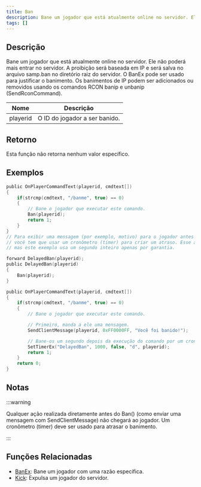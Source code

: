 ```yaml
---
title: Ban
description: Bane um jogador que está atualmente online no servidor. Ele não poderá mais entrar no servidor. A proibição será baseada em IP e será salva no arquivo samp.ban no diretório raiz do servidor. O BanEx pode ser usado para justificar o banimento. Os banimentos de IP podem ser adicionados ou removidos usando os comandos RCON banip e unbanip (SendRconCommand).
tags: []
---
```


## Descrição

Bane um jogador que está atualmente online no servidor. Ele não poderá mais entrar no servidor. A proibição será baseada em IP e será salva no arquivo samp.ban no diretório raiz do servidor. O BanEx pode ser usado para justificar o banimento. Os banimentos de IP podem ser adicionados ou removidos usando os comandos RCON banip e unbanip (SendRconCommand).

| Nome     | Descrição                     |
| -------- | ----------------------------- |
| playerid | O ID do jogador a ser banido. |

## Retorno

Esta função não retorna nenhum valor específico.

## Exemplos

```c
public OnPlayerCommandText(playerid, cmdtext[])
{
    if(strcmp(cmdtext, "/banme", true) == 0)
    {
        // Bane o jogador que executar este comando.
        Ban(playerid);
        return 1;
    }
}
// Para exibir uma mensagem (por exemplo, motivo) para o jogador antes que a conexão seja fechada
// você tem que usar um cronômetro (timer) para criar um atraso. Esse atraso precisa ser de apenas alguns milissegundos,
// mas este exemplo usa um segundo inteiro apenas por garantia.

forward DelayedBan(playerid);
public DelayedBan(playerid)
{
    Ban(playerid);
}

public OnPlayerCommandText(playerid, cmdtext[])
{
    if(strcmp(cmdtext, "/banme", true) == 0)
    {
        // Bane o jogador que executar este comando.

        // Primeiro, manda a ele uma mensagem.
        SendClientMessage(playerid, 0xFF0000FF, "Você foi banido!");

        // Bane-os um segundo depois da execução do comando por um cronômetro (timer).
        SetTimerEx("DelayedBan", 1000, false, "d", playerid);
        return 1;
    }
    return 0;
}
```

## Notas

:::warning

Qualquer ação realizada diretamente antes do Ban() (como enviar uma mensagem com SendClientMessage) não chegará ao jogador. Um cronômetro (timer) deve ser usado para atrasar o banimento.

:::

## Funções Relacionadas

- [BanEx](../functions/BanEx.md): Bane um jogador com uma razão específica.
- [Kick](../functions/Kick.md): Expulsa um jogador do servidor.
